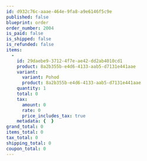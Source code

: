 ```yaml
---
id: d932c76c-aaae-464e-9fa8-a9e6146f5c9e
published: false
blueprint: order
order_number: 2004
is_paid: false
is_shipped: false
is_refunded: false
items:
  -
    id: 29daebe9-3712-4f7e-ae42-dd2ab4010cd1
    product: 8a2b355b-e4d6-4133-aab5-d7131e441aae
    variant:
      variant: Pohod
      product: 8a2b355b-e4d6-4133-aab5-d7131e441aae
    quantity: 1
    total: 0
    tax:
      amount: 0
      rate: 0
      price_includes_tax: true
    metadata: {  }
grand_total: 0
items_total: 0
tax_total: 0
shipping_total: 0
coupon_total: 0
---
```

